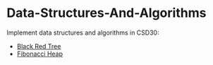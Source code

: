 # Data-Structures-And-Algorithms

Implement data structures and algorithms in CSD30:
+ [Black Red Tree](https://github.com/nghiatnh/Data-Structures-And-Algorithms/tree/main/BR-Tree)
+ [Fibonacci Heap](https://github.com/nghiatnh/Data-Structures-And-Algorithms/tree/main/Fibonacci-Heap)
